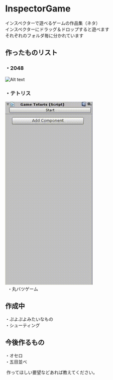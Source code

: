 # InspectorGame<br>
インスペクターで遊べるゲームの作品集（ネタ）<br>
インスペクターにドラッグ＆ドロップすると遊べます<br>
それぞれのフォルダ毎に分かれています<br>

## 作ったものリスト  
### ・2048<br>
![Alt text](/InspectorGame/ExampleImage/Example_2048.gif)<br>
### ・テトリス<br>
![Alt text](/InspectorGame/ExampleImage/Example_Tetoris.gif)  
  
・丸バツゲーム



作成中 
-------------------------------   
・ぷよぷよみたいなもの     
・シューティング  
 
今後作るもの  
------------------------------- 
・オセロ  
・五目並べ  


  
  
  作ってほしい要望などあれば教えてください。
